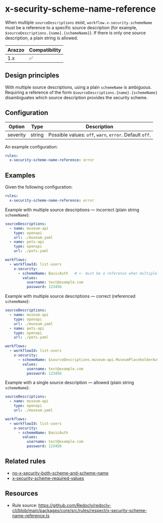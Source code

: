 # x-security-scheme-name-reference

When multiple `sourceDescriptions` exist, `workflow.x-security.schemeName` must be a reference to a specific source description (for example, `$sourceDescriptions.{name}.{schemeName}`). If there is only one source description, a plain string is allowed.

| Arazzo | Compatibility |
| ------ | ------------- |
| 1.x    | ✅            |

## Design principles

With multiple source descriptions, using a plain `schemeName` is ambiguous. Requiring a reference of the form `$sourceDescriptions.{name}.{schemeName}` disambiguates which source description provides the security scheme.

## Configuration

| Option   | Type   | Description                                             |
| -------- | ------ | ------------------------------------------------------- |
| severity | string | Possible values: `off`, `warn`, `error`. Default `off`. |

An example configuration:

```yaml
rules:
  x-security-scheme-name-reference: error
```

## Examples

Given the following configuration:

```yaml
rules:
  x-security-scheme-name-reference: error
```

Example with multiple source descriptions — incorrect (plain string `schemeName`):

```yaml
sourceDescriptions:
  - name: museum-api
    type: openapi
    url: ./museum.yaml
  - name: pets-api
    type: openapi
    url: ./pets.yaml

workflows:
  - workflowId: list-users
    x-security:
      - schemeName: BasicAuth   # <- must be a reference when multiple sources exist
        values:
          username: test@example.com
          password: 123456
```

Example with multiple source descriptions — correct (referenced `schemeName`):

```yaml
sourceDescriptions:
  - name: museum-api
    type: openapi
    url: ./museum.yaml
  - name: pets-api
    type: openapi
    url: ./pets.yaml

workflows:
  - workflowId: list-users
    x-security:
      - schemeName: $sourceDescriptions.museum-api.MuseumPlaceholderAuth
        values:
          username: test@example.com
          password: 123456
```

Example with a single source description — allowed (plain string `schemeName`):

```yaml
sourceDescriptions:
  - name: museum-api
    type: openapi
    url: ./museum.yaml

workflows:
  - workflowId: list-users
    x-security:
      - schemeName: BasicAuth
        values:
          username: test@example.com
          password: 123456
```

## Related rules

- [no-x-security-both-scheme-and-scheme-name](./no-x-security-both-scheme-and-scheme-name.md)
- [x-security-scheme-required-values](./x-security-scheme-required-values.md)

## Resources

- Rule source: https://github.com/Redocly/redocly-cli/blob/main/packages/core/src/rules/respect/x-security-scheme-name-reference.ts
